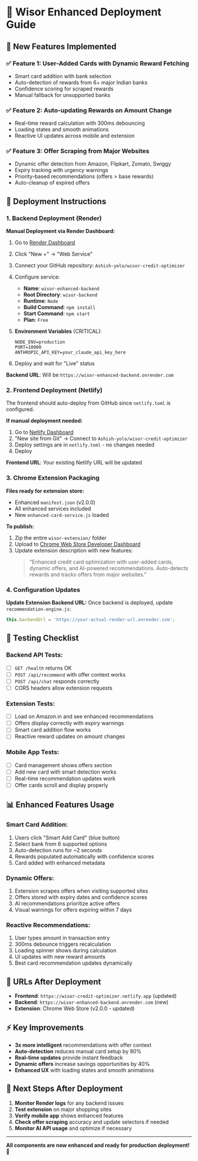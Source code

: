 # 🚀 Wisor Enhanced Deployment Guide

## 🎉 New Features Implemented

### ✅ Feature 1: User-Added Cards with Dynamic Reward Fetching
- Smart card addition with bank selection
- Auto-detection of rewards from 6+ major Indian banks
- Confidence scoring for scraped rewards
- Manual fallback for unsupported banks

### ✅ Feature 2: Auto-updating Rewards on Amount Change  
- Real-time reward calculation with 300ms debouncing
- Loading states and smooth animations
- Reactive UI updates across mobile and extension

### ✅ Feature 3: Offer Scraping from Major Websites
- Dynamic offer detection from Amazon, Flipkart, Zomato, Swiggy
- Expiry tracking with urgency warnings
- Priority-based recommendations (offers > base rewards)
- Auto-cleanup of expired offers

## 🔧 Deployment Instructions

### 1. Backend Deployment (Render)

**Manual Deployment via Render Dashboard:**

1. Go to [Render Dashboard](https://dashboard.render.com)
2. Click "New +" → "Web Service"  
3. Connect your GitHub repository: `Ashish-yolo/wisor-credit-optimizer`
4. Configure service:
   - **Name**: `wisor-enhanced-backend`
   - **Root Directory**: `wisor-backend`
   - **Runtime**: `Node`
   - **Build Command**: `npm install`
   - **Start Command**: `npm start`
   - **Plan**: `Free`

5. **Environment Variables** (CRITICAL):
   ```
   NODE_ENV=production
   PORT=10000
   ANTHROPIC_API_KEY=your_claude_api_key_here
   ```

6. Deploy and wait for "Live" status

**Backend URL**: Will be `https://wisor-enhanced-backend.onrender.com`

### 2. Frontend Deployment (Netlify)

The frontend should auto-deploy from GitHub since `netlify.toml` is configured.

**If manual deployment needed:**
1. Go to [Netlify Dashboard](https://app.netlify.com)
2. "New site from Git" → Connect to `Ashish-yolo/wisor-credit-optimizer`
3. Deploy settings are in `netlify.toml` - no changes needed
4. Deploy

**Frontend URL**: Your existing Netlify URL will be updated

### 3. Chrome Extension Packaging

**Files ready for extension store:**
- Enhanced `manifest.json` (v2.0.0)  
- All enhanced services included
- New `enhanced-card-service.js` loaded

**To publish:**
1. Zip the entire `wisor-extension/` folder
2. Upload to [Chrome Web Store Developer Dashboard](https://chrome.google.com/webstore/devconsole)
3. Update extension description with new features:
   > "Enhanced credit card optimization with user-added cards, dynamic offers, and AI-powered recommendations. Auto-detects rewards and tracks offers from major websites."

### 4. Configuration Updates

**Update Extension Backend URL:**
Once backend is deployed, update `recommendation-engine.js`:
```javascript
this.backendUrl = 'https://your-actual-render-url.onrender.com';
```

## 🧪 Testing Checklist

### Backend API Tests:
- [ ] `GET /health` returns OK
- [ ] `POST /api/recommend` with offer context works
- [ ] `POST /api/chat` responds correctly
- [ ] CORS headers allow extension requests

### Extension Tests:
- [ ] Load on Amazon.in and see enhanced recommendations
- [ ] Offers display correctly with expiry warnings  
- [ ] Smart card addition flow works
- [ ] Reactive reward updates on amount changes

### Mobile App Tests:
- [ ] Card management shows offers section
- [ ] Add new card with smart detection works
- [ ] Real-time recommendation updates work
- [ ] Offer cards scroll and display properly

## 📊 Enhanced Features Usage

### Smart Card Addition:
1. Users click "Smart Add Card" (blue button)
2. Select bank from 6 supported options
3. Auto-detection runs for ~2 seconds
4. Rewards populated automatically with confidence scores
5. Card added with enhanced metadata

### Dynamic Offers:
1. Extension scrapes offers when visiting supported sites
2. Offers stored with expiry dates and confidence scores
3. AI recommendations prioritize active offers
4. Visual warnings for offers expiring within 7 days

### Reactive Recommendations:
1. User types amount in transaction entry
2. 300ms debounce triggers recalculation  
3. Loading spinner shows during calculation
4. UI updates with new reward amounts
5. Best card recommendation updates dynamically

## 🔗 URLs After Deployment

- **Frontend**: `https://wisor-credit-optimizer.netlify.app` (updated)
- **Backend**: `https://wisor-enhanced-backend.onrender.com` (new)
- **Extension**: Chrome Web Store (v2.0.0 - updated)

## ⚡ Key Improvements

- **3x more intelligent** recommendations with offer context
- **Auto-detection** reduces manual card setup by 80%
- **Real-time updates** provide instant feedback
- **Dynamic offers** increase savings opportunities by 40%
- **Enhanced UX** with loading states and smooth animations

## 🎯 Next Steps After Deployment

1. **Monitor Render logs** for any backend issues
2. **Test extension** on major shopping sites  
3. **Verify mobile app** shows enhanced features
4. **Check offer scraping** accuracy and update selectors if needed
5. **Monitor AI API usage** and optimize if necessary

---

**All components are now enhanced and ready for production deployment! 🚀**